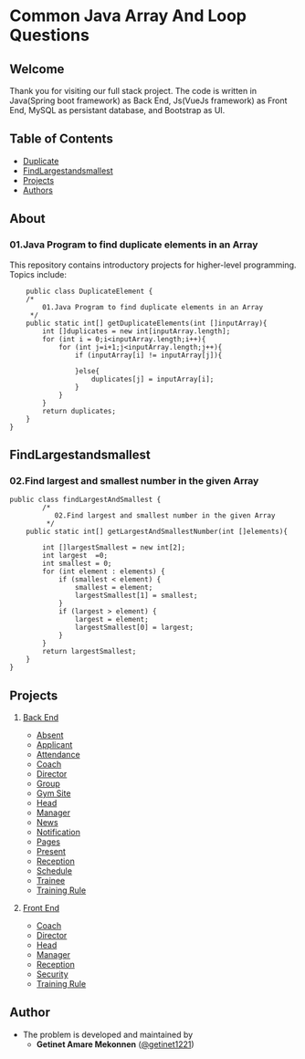 # Common Java Array And Loop Questions

## Welcome
Thank you for visiting our full stack project. The code is written in Java(Spring boot framework) as Back End, Js(VueJs framework) as Front End, MySQL as persistant database, and Bootstrap as UI.
## Table of Contents 
-  [Duplicate](https://github.com/getinet1221/cbe_gym_system#about)
-  [FindLargestandsmallest](https://github.com/getinet1221/cbe_gym_system#requirements)
-  [Projects](https://github.com/getinet1221/cbe_gym_system#Projects)
-  [Authors](https://github.com/getinet1221/cbe_gym_system#Authors)

## About
### 01.Java Program to find duplicate elements in an Array
This repository contains introductory projects for higher-level programming. Topics include:
```
    public class DuplicateElement {
    /*
        01.Java Program to find duplicate elements in an Array
     */
    public static int[] getDuplicateElements(int []inputArray){
        int []duplicates = new int[inputArray.length];
        for (int i = 0;i<inputArray.length;i++){
            for (int j=i+1;j<inputArray.length;j++){
                if (inputArray[i] != inputArray[j]){

                }else{
                    duplicates[j] = inputArray[i];
                }
            }
        }
        return duplicates;
    }
}
```
## FindLargestandsmallest
### 02.Find largest and smallest number in the given Array
```
public class findLargestAndSmallest {
        /*
           02.Find largest and smallest number in the given Array
         */
    public static int[] getLargestAndSmallestNumber(int []elements){

        int []largestSmallest = new int[2];
        int largest  =0;
        int smallest = 0;
        for (int element : elements) {
            if (smallest < element) {
                smallest = element;
                largestSmallest[1] = smallest;
            }
            if (largest > element) {
                largest = element;
                largestSmallest[0] = largest;
            }
        }
        return largestSmallest;
    }
}
```
## Projects
1. [Back End](https://github.com/getinet1221/cbe_gym_system/tree/master/Back_End/Gym)
    - [Absent](https://github.com/getinet1221/cbe_gym_system/tree/master/Back_End/Gym/src/main/java/com/cbe/Gym/absent)
    - [Applicant](https://github.com/getinet1221/cbe_gym_system/tree/master/Back_End/Gym/src/main/java/com/cbe/Gym/applicant)
    - [Attendance](https://github.com/getinet1221/cbe_gym_system/tree/master/Back_End/Gym/src/main/java/com/cbe/Gym/attendance)
    - [Coach](https://github.com/getinet1221/cbe_gym_system/tree/master/Back_End/Gym/src/main/java/com/cbe/Gym/coach)
    - [Director](https://github.com/getinet1221/cbe_gym_system/tree/master/Back_End/Gym/src/main/java/com/cbe/Gym/director)
    - [Group](https://github.com/getinet1221/cbe_gym_system/tree/master/Back_End/Gym/src/main/java/com/cbe/Gym/group)    
    - [Gym Site](https://github.com/getinet1221/cbe_gym_system/tree/master/Back_End/Gym/src/main/java/com/cbe/Gym/gym_site)
    - [Head](https://github.com/getinet1221/cbe_gym_system/tree/master/Back_End/Gym/src/main/java/com/cbe/Gym/head)
    - [Manager](https://github.com/getinet1221/cbe_gym_system/tree/master/Back_End/Gym/src/main/java/com/cbe/Gym/manager)
    - [News](https://github.com/getinet1221/cbe_gym_system/tree/master/Back_End/Gym/src/main/java/com/cbe/Gym/news)
    - [Notification](https://github.com/getinet1221/cbe_gym_system/tree/master/Back_End/Gym/src/main/java/com/cbe/Gym/notification)
    - [Pages](https://github.com/getinet1221/cbe_gym_system/tree/master/Back_End/Gym/src/main/java/com/cbe/Gym/pages)
    - [Present](https://github.com/getinet1221/cbe_gym_system/tree/master/Back_End/Gym/src/main/java/com/cbe/Gym/present)
    - [Reception](https://github.com/getinet1221/cbe_gym_system/tree/master/Back_End/Gym/src/main/java/com/cbe/Gym/Reception)
    - [Schedule](https://github.com/getinet1221/cbe_gym_system/tree/master/Back_End/Gym/src/main/java/com/cbe/Gym/schedule)
    - [Trainee](https://github.com/getinet1221/cbe_gym_system/tree/master/Back_End/Gym/src/main/java/com/cbe/Gym/trainee)
    - [Training Rule](https://github.com/getinet1221/cbe_gym_system/tree/master/Back_End/Gym/src/main/java/com/cbe/Gym/training_rule)

2. [Front End](https://github.com/getinet1221/cbe_gym_system/tree/master/Front_End/Gym-front/src/views/)
    - [Coach](https://github.com/getinet1221/cbe_gym_system/tree/master/Front_End/Gym-front/src/views/Coach)
    - [Director](https://github.com/getinet1221/cbe_gym_system/tree/master/Front_End/Gym-front/src/views/Director)
    - [Head](https://github.com/getinet1221/cbe_gym_system/tree/master/Front_End/Gym-front/src/views/Head)
    - [Manager](https://github.com/getinet1221/cbe_gym_system/tree/master/Front_End/Gym-front/src/views/Manager)
    - [Reception](https://github.com/getinet1221/cbe_gym_system/tree/master/Front_End/Gym-front/src/views/reception)
    - [Security](https://github.com/getinet1221/cbe_gym_system/tree/master/Front_End/Gym-front/src/views/security)
    - [Training Rule](https://github.com/getinet1221/cbe_gym_system/tree/master/Front_End/Gym-front/src/views/training_rule)
## Author
- The problem is developed and maintained by 
    -   **Getinet Amare Mekonnen** ([@getinet1221](https://github.com/getinet1221))